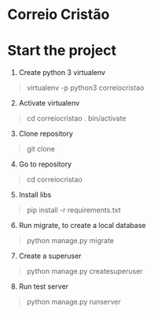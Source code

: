 # Correio Cristão
# Start the project

1. Create python 3 virtualenv
> virtualenv -p python3 correiocristao

2. Activate virtualenv
> cd correiocristao
> . bin/activate

3. Clone repository
> git clone <repo>

4. Go to repository
> cd correiocristao

5. Install libs
> pip install -r requirements.txt

6. Run migrate, to create a local database
> python manage.py migrate

7. Create a superuser
> python manage.py createsuperuser

8. Run test server
> python manage.py runserver